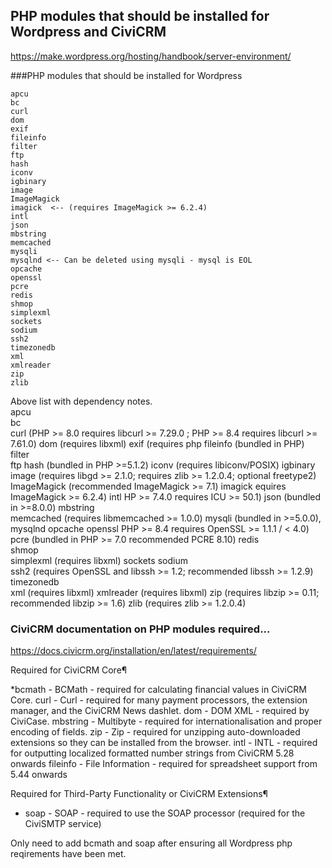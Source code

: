 ## PHP modules that should be installed for Wordpress and CiviCRM

https://make.wordpress.org/hosting/handbook/server-environment/

###PHP modules that should be installed for Wordpress

    apcu
    bc
    curl 
    dom 
    exif 
    fileinfo 
    filter
    ftp
    hash 
    iconv 
    igbinary
    image 
    ImageMagick
    imagick  <-- (requires ImageMagick >= 6.2.4) 
    intl 
    json 
    mbstring 
    memcached 
    mysqli 
    mysqlnd <-- Can be deleted using mysqli - mysql is EOL
    opcache
    openssl 
    pcre 
    redis
    shmop
    simplexml 
    sockets
    sodium
    ssh2  
    timezonedb
    xml 
    xmlreader  
    zip 
    zlib 


  Above list with dependency notes.    	
    apcu	
    bc	
    curl 	 (PHP >= 8.0 requires libcurl >= 7.29.0 ; PHP >= 8.4 requires libcurl >= 7.61.0)
    dom 	 (requires libxml)
    exif 	 (requires php
    fileinfo 	 (bundled in PHP)
    filter	
    ftp	
    hash 	 (bundled in PHP >=5.1.2)
    iconv 	 (requires libiconv/POSIX)
    igbinary	
    image 	 (requires libgd >= 2.1.0; requires zlib >= 1.2.0.4; optional freetype2)
    ImageMagick  	  (recommended ImageMagick >= 7.1) 
    imagick 	 equires ImageMagick >= 6.2.4)
    intl 	 HP >= 7.4.0 requires ICU >= 50.1)
    json 	 (bundled in >=8.0.0)
    mbstring 	
    memcached 	 (requires libmemcached >= 1.0.0)
    mysqli 	 (bundled in >=5.0.0), 
    mysqlnd	
    opcache	
    openssl 	 PHP >= 8.4 requires OpenSSL >= 1.1.1 / < 4.0)
    pcre 	 (bundled in PHP >= 7.0 recommended PCRE 8.10)
    redis	
    shmop	
    simplexml 	 (requires libxml)
    sockets	
    sodium	
    ssh2  	 (requires OpenSSL and libssh >= 1.2; recommended libssh >= 1.2.9)
    timezonedb	
    xml 	 (requires libxml)
    xmlreader  	 (requires libxml)
    zip 	 (requires libzip >= 0.11; recommended libzip >= 1.6)
    zlib 	 (requires zlib >= 1.2.0.4)

      
###  CiviCRM documentation on PHP modules required...

https://docs.civicrm.org/installation/en/latest/requirements/

Required for CiviCRM Core¶

*bcmath - BCMath - required for calculating financial values in CiviCRM Core.
curl - Curl - required for many payment processors, the extension manager, and the CiviCRM News dashlet.
dom - DOM XML - required by CiviCase.
mbstring - Multibyte - required for internationalisation and proper encoding of fields.
zip - Zip - required for unzipping auto-downloaded extensions so they can be installed from the browser.
intl - INTL - required for outputting localized formatted number strings from CiviCRM 5.28 onwards
fileinfo - File Information - required for spreadsheet support from 5.44 onwards

Required for Third-Party Functionality or CiviCRM Extensions¶
* soap - SOAP - required to use the SOAP processor (required for the CiviSMTP service)

Only need to add bcmath and soap after ensuring all Wordpress php reqirements have been met.
      
